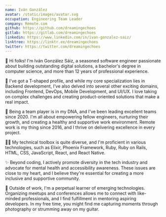```yaml
---
name: Iván González
avatar: /static/images/avatar.svg
occupation: Engineering Team Leader
company: Remote.com
github: https://github.com/dreamingechoes
gitlab: https://gitlab.com/dreamingechoes
linkedin: https://www.linkedin.com/in/ivan-gonzalez-saiz/
linktree: https://linktr.ee/dreamingechoes
twitter: https://twitter.com/dreamingechoes
---
```


👋 Hi folks! I'm Iván González Sáiz, a seasoned software engineer passionate about building outstanding digital solutions, a bachelor's degree in computer science, and more than 12 years of professional experience.

🙋 I've got a T-shaped profile, and while my core specialization lies in Backend development, I've also delved into several other exciting domains, including Frontend, DevOps, Mobile Development, and UI/UX. I love taking on complex challenges and creating product-oriented solutions that make a real impact.

💼 Being a team player is in my DNA, and I've been leading excellent teams since 2020. I'm all about empowering fellow engineers, nurturing their growth, and creating a healthy and supportive work environment. Remote work is my thing since 2016, and I thrive on delivering excellence in every project.

🧑‍💻 My technical toolbox is quite diverse, and I'm proficient in various technologies, such as Elixir, Phoenix Framework, Ruby, Ruby on Rails, HTML, CSS, JavaScript, React, and React Native.

✨ Beyond coding, I actively promote diversity in the tech industry and advocate for mental health and accessibility awareness. These issues are close to my heart, and I believe they're essential for creating a more inclusive and supportive community.

🧘 Outside of work, I'm a perpetual learner of emerging technologies. Organizing meetups and conferences allows me to connect with like-minded professionals, and I find fulfillment in mentoring aspiring developers. In my free time, you might find me capturing moments through photography or strumming away on my guitar.
